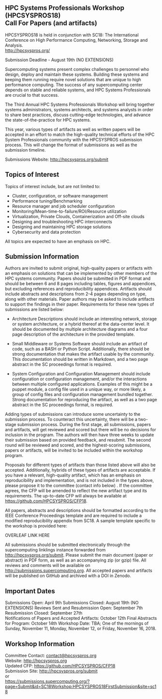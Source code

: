 HPC Systems Professionals Workshop (HPCSYSPROS18)  
Call For Papers (and artifacts)
--------------- 
HPCSYSPROS18 is held in conjunction with SC18: The International Conference on High Performance Computing, Networking, Storage and Analysis.  
http://hpcsyspros.org/

Submission Deadline - August 19th (NO EXTENSIONS)

Supercomputing systems present complex challenges to personnel who design, deploy and maintain these systems. Building these systems and keeping them running require novel solutions that are unique to high performance computing. The success of any supercomputing center depends on stable and reliable systems, and HPC Systems Professionals are crucial to that success.

The Third Annual HPC Systems Professionals Workshop will bring together systems administrators, systems architects, and systems analysts in order to share best practices, discuss cutting-edge technologies, and advance the state-of-the-practice for HPC systems. 

This year, various types of artifacts as well as written papers will be accepted in an effort to match the high-quality technical efforts of the HPC System Professionals community with the HPCSYSPROS submission process. This will change the format of submissions as well as the submission timeline. 

Submissions Website:  http://hpcsyspros.org/submit  

Topics of Interest 
--------------- 
Topics of interest include, but are not limited to:

* Cluster, configuration, or software management 
* Performance tuning/Benchmarking 
* Resource manager and job scheduler configuration 
* Monitoring/Mean-time-to-failure/ROI/Resource utilization 
* Virtualization, Private Clouds, Containerization and Off-site clouds
* Designing and troubleshooting HPC interconnects 
* Designing and maintaining HPC storage solutions 
* Cybersecurity and data protection

All topics are expected to have an emphasis on HPC.

Submission Information
---------------
Authors are invited to submit original, high-quality papers or artifacts with an emphasis on solutions that can be implemented by other members of the HPC systems community. Papers should be submitted in PDF format and should be between 6 and 8 pages including tables, figures and appendices, but excluding references and reproducibility appendices. Artifacts should include abstracts and descriptions from 2-4 pages depending on type, along with other materials. Paper authors may be asked to include artifacts to support the findings in their paper. Requirements for these new types of submissions are listed below: 

* Architecture Descriptions should include an interesting network, storage or system architecture, or a hybrid thereof at the data-center level. It should be documented by multiple architecture diagrams and a four page description of the architecture in the provided template.

* Small Middleware or Systems Software should include an artifact of code, such as a BASH or Python Script. Additionally, there should be strong documentation that makes the artifact usable by the community. This documentation should be written in Markdown, and a two page abstract in the SC proceedings format is required.

* System Configuration and Configuration Management should include configuration or configuration management, and/or the interactions between multiple configured applications. Examples of this might be a puppet module, a config file used in a unique way, or more likely, a group of config files and configuration management bundled together. Strong documentation for reproducing the artifact, as well as a two page abstract in the SC proceedings format, is required.

Adding types of submissions can introduce some uncertainty to the submission process. To counteract this uncertainty, there will be a two-stage submission process. During the first stage, all submissions, papers and artifacts, will get reviewed and scored but there will be no decisions for inclusion in the program. The authors will then have three weeks to update their submission based on provided feedback, and resubmit. The second round will be reviewed and scored, and the highest-scoring submissions, papers or artifacts, will be invited to be included within the workshop program.  

Proposals for different types of artifacts than those listed above will also be accepted. Additionally, hybrids of these types of artifacts are acceptable. If you have a relevant, high-quality artifact, which has an emphasis on reproducibility and implementation, and is not included in the types above, please propose it to the committee (contact info below) . If the committee agrees, the CFP will be amended to reflect the new artifact type and its requirements.  The up-to-date CFP will always be available at https://github.com/HPCSYSPROS/CFP18.

All papers, abstracts and descriptions should be formatted according to the IEEE Conference Proceedings template and are required to include a modified reproducibility appendix from SC18. A sample template specific to the workshop is provided here:

OVERLEAF LINK HERE

All submissions should be submitted electronically through the supercomputing linklings instance forwarded from http://hpcsyspros.org/submit. Please submit the main document (paper or abstract) in PDF form, as well as an accompanying zip (or gzip) file. All reviews and comments will be available on http://submissions.supercomputing.org. All accepted papers and artifacts will be published on GitHub and archived with a DOI in Zenodo.



Important Dates 
-------------------- 
Submissions Open: April 9th
Submissions Closed: August 19th (NO EXTENSIONS)
Reviews Sent and Resubmission Open: September 7th  
Resubmission Closed: September 27th  
Notifications of Papers and Accepted Artifacts: October 12th
Final Abstracts for Program: October 14th
Workshop Date: TBA; One of the mornings of Sunday, November 11, Monday, November 12, or Friday, November 16, 2018.

Workshop Information
-------------------- 

Committee Contact: contact@hpcsyspros.org  
Website: http://hpcsyspros.org  
Updated CFP: https://github.com/HPCSYSPROS/CFP18  
Submission Site: http://hpcsyspros.org/submit   
or  
https://submissions.supercomputing.org/?page=Submit&id=SC18Workshop:HPCSYSPROS18FirstSubmission&site=sc18


